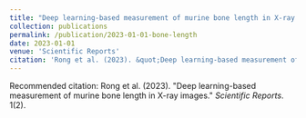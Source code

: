 ```yaml
---
title: "Deep learning-based measurement of murine bone length in X-ray images"
collection: publications
permalink: /publication/2023-01-01-bone-length
date: 2023-01-01
venue: 'Scientific Reports'
citation: 'Rong et al. (2023). &quot;Deep learning-based measurement of murine bone length in X-ray images.&quot; <i>Scientific Reports</i>. 1(2).'
---
```

Recommended citation: Rong et al. (2023). "Deep learning-based measurement of murine bone length in X-ray images." <i>Scientific Reports</i>. 1(2).